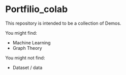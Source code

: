 # Portfilio_colab

This repository is intended to be a collection of Demos.

You might find:
- Machine Learning
- Graph Theory

You might not find:
- Dataset / data
